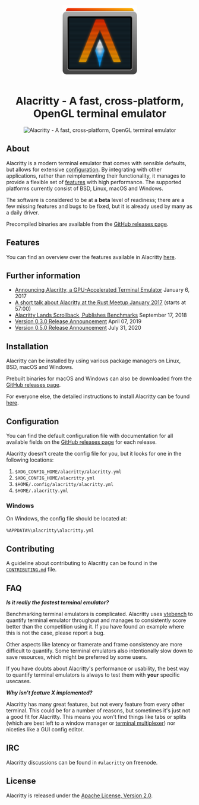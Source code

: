 <p align="center">
    <img width="200" alt="Alacritty Logo" src="https://raw.githubusercontent.com/alacritty/alacritty/master/extra/logo/compat/alacritty-term%2Bscanlines.png">
</p>

<h1 align="center">Alacritty - A fast, cross-platform, OpenGL terminal emulator</h1>

<p align="center">
  <img width="600"
       alt="Alacritty - A fast, cross-platform, OpenGL terminal emulator"
       src="https://user-images.githubusercontent.com/8886672/103264352-5ab0d500-49a2-11eb-8961-02f7da66c855.png">
</p>

## About

Alacritty is a modern terminal emulator that comes with sensible defaults, but
allows for extensive [configuration](#configuration). By integrating with other
applications, rather than reimplementing their functionality, it manages to
provide a flexible set of [features](./docs/features.md) with high performance.
The supported platforms currently consist of BSD, Linux, macOS and Windows.

The software is considered to be at a **beta** level of readiness; there are
a few missing features and bugs to be fixed, but it is already used by many as
a daily driver.

Precompiled binaries are available from the [GitHub releases page](https://github.com/alacritty/alacritty/releases).

## Features

You can find an overview over the features available in Alacritty [here](./docs/features.md).

## Further information

- [Announcing Alacritty, a GPU-Accelerated Terminal Emulator](https://jwilm.io/blog/announcing-alacritty/) January 6, 2017
- [A short talk about Alacritty at the Rust Meetup January 2017](https://air.mozilla.org/rust-meetup-january-2017/) (starts at 57:00)
- [Alacritty Lands Scrollback, Publishes Benchmarks](https://jwilm.io/blog/alacritty-lands-scrollback/) September 17, 2018
- [Version 0.3.0 Release Announcement](https://blog.christianduerr.com/alacritty_030_announcement) April 07, 2019
- [Version 0.5.0 Release Announcement](https://blog.christianduerr.com/alacritty_0_5_0_announcement) July 31, 2020

## Installation

Alacritty can be installed by using various package managers on Linux, BSD,
macOS and Windows.

Prebuilt binaries for macOS and Windows can also be downloaded from the
[GitHub releases page](https://github.com/alacritty/alacritty/releases).

For everyone else, the detailed instructions to install Alacritty can be found
[here](INSTALL.md).

## Configuration

You can find the default configuration file with documentation for all available
fields on the [GitHub releases page](https://github.com/alacritty/alacritty/releases) for each release.

Alacritty doesn't create the config file for you, but it looks for one in the
following locations:

1. `$XDG_CONFIG_HOME/alacritty/alacritty.yml`
2. `$XDG_CONFIG_HOME/alacritty.yml`
3. `$HOME/.config/alacritty/alacritty.yml`
4. `$HOME/.alacritty.yml`

### Windows

On Windows, the config file should be located at:

`%APPDATA%\alacritty\alacritty.yml`

## Contributing

A guideline about contributing to Alacritty can be found in the
[`CONTRIBUTING.md`](CONTRIBUTING.md) file.

## FAQ

**_Is it really the fastest terminal emulator?_**

Benchmarking terminal emulators is complicated. Alacritty uses
[vtebench](https://github.com/alacritty/vtebench) to quantify terminal emulator
throughput and manages to consistently score better than the competition using
it. If you have found an example where this is not the case, please report a
bug.

Other aspects like latency or framerate and frame consistency are more difficult
to quantify. Some terminal emulators also intentionally slow down to save
resources, which might be preferred by some users.

If you have doubts about Alacritty's performance or usability, the best way to
quantify terminal emulators is always to test them with **your** specific
usecases.

**_Why isn't feature X implemented?_**

Alacritty has many great features, but not every feature from every other
terminal. This could be for a number of reasons, but sometimes it's just not a
good fit for Alacritty. This means you won't find things like tabs or splits
(which are best left to a window manager or [terminal multiplexer][tmux]) nor
niceties like a GUI config editor.

## IRC

Alacritty discussions can be found in `#alacritty` on freenode.

## License

Alacritty is released under the [Apache License, Version 2.0].

[Apache License, Version 2.0]: https://github.com/alacritty/alacritty/blob/master/LICENSE-APACHE
[tmux]: https://github.com/tmux/tmux
